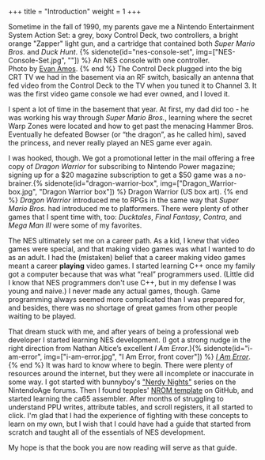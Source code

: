 +++
title = "Introduction"
weight = 1
+++

Sometime in the fall of 1990, my parents gave me a Nintendo Entertainment
System Action Set: a grey, boxy Control Deck, two controllers, a bright orange
"Zapper" light gun, and a cartridge that contained both _Super Mario
Bros._ and _Duck Hunt_. {% sidenote(id="nes-console-set",
img=["NES-Console-Set.jpg", ""]) %}
An NES console with one controller.\
Photo by [Evan Amos](https://commons.wikimedia.org/wiki/User:Evan-Amos).
{% end %}
The Control Deck plugged into the big CRT TV
we had in the basement via an RF switch, basically an antenna that fed video
from the Control Deck to the TV when you tuned it to Channel 3. It was the
first video game console we had ever owned, and I loved it.

I spent a lot of time in the basement that year. At first, my dad did too -
he was working his way through _Super Mario Bros._, learning where the
secret Warp Zones were located and how to get past the menacing Hammer Bros.
Eventually he defeated Bowser (or “the dragon”, as he called him), saved the
princess, and never really played an NES game ever again.

I was hooked, though. We got a promotional letter in the mail
offering a free copy of _Dragon Warrior_
for subscribing to Nintendo Power magazine; signing
up for a $20 magazine subscription to get a $50 game was a
no-brainer.{% sidenote(id="dragon-warrior-box",
img=["Dragon_Warrior-box.jpg", "Dragon Warrior box"]) %}
Dragon Warrior (US box art).
{% end %}
_Dragon Warrior_ introduced me to RPGs in the
same way that _Super Mario Bros._ had introduced me to
platformers. There were plenty of other games that I spent time
with, too: _Ducktales_, _Final Fantasy_,
_Contra_, and _Mega Man III_ were some of my
favorites.

The NES ultimately set me on a career path. As a kid, I knew that video
games were special, and that making video games was what I wanted to do as an
adult. I had the (mistaken) belief that a career making video games meant a
career **playing** video games. I started learning C++ once my
family got a computer because that was what “real” programmers used. (Little
did I know that NES programmers don't use C++, but in my defense I was young
and naive.) I never made any actual games, though. Game programming always
seemed more complicated than I was prepared for, and besides, there was no
shortage of great games from other people waiting to be played.

That dream stuck with me, and after years of being a professional web
developer I started learning NES development. (I got a strong nudge in the
right direction from Nathan Altice’s excellent _I Am Error_.){% sidenote(id="i-am-error",
img=["i-am-error.jpg", "I Am Error, front cover"]) %}
[_I Am Error_](https://mitpress.mit.edu/books/i-am-error).
{% end %}
It was hard to know where to begin. There were plenty of resources around the
internet, but they were all incomplete or inaccurate in some way. I got started
with bunnyboy's ["Nerdy Nights"](https://nerdy-nights.nes.science) series on the NintendoAge forums. Then I found
tepples' [NROM template](https://github.com/pinobatch/nrom-template)
on GitHub, and started learning the ca65 assembler.
After months of struggling to understand PPU writes, attribute tables, and
scroll registers, it all started to click. I'm glad that I had the experience
of fighting with these concepts to learn on my own, but I wish that I could
have had a guide that started from scratch and taught all of the essentials of
NES development.

My hope is that the book you are now reading will serve as that guide.
